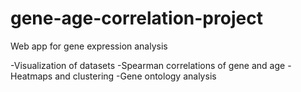 # gene-age-correlation-project
Web app for gene expression analysis

-Visualization of datasets
-Spearman correlations of gene and age
-Heatmaps and clustering
-Gene ontology analysis
